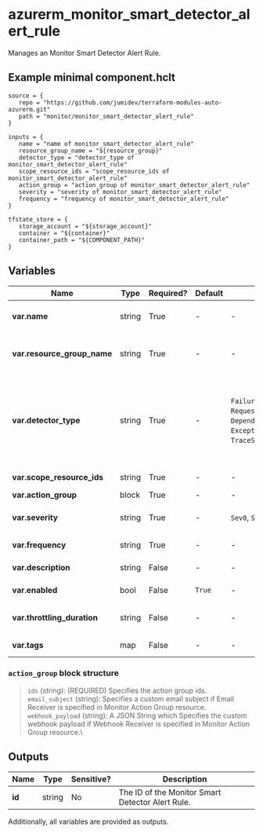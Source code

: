 # azurerm_monitor_smart_detector_alert_rule

Manages an Monitor Smart Detector Alert Rule.

## Example minimal component.hclt

```hcl
source = {
   repo = "https://github.com/jumidev/terraform-modules-auto-azurerm.git" 
   path = "monitor/monitor_smart_detector_alert_rule" 
}

inputs = {
   name = "name of monitor_smart_detector_alert_rule" 
   resource_group_name = "${resource_group}" 
   detector_type = "detector_type of monitor_smart_detector_alert_rule" 
   scope_resource_ids = "scope_resource_ids of monitor_smart_detector_alert_rule" 
   action_group = "action_group of monitor_smart_detector_alert_rule" 
   severity = "severity of monitor_smart_detector_alert_rule" 
   frequency = "frequency of monitor_smart_detector_alert_rule" 
}

tfstate_store = {
   storage_account = "${storage_account}" 
   container = "${container}" 
   container_path = "${COMPONENT_PATH}" 
}

```

## Variables

| Name | Type | Required? |  Default  |  possible values |  Description |
| ---- | ---- | --------- |  ----------- | ----------- | ----------- |
| **var.name** | string | True | -  |  -  |  Specifies the name of the Monitor Smart Detector Alert Rule. Changing this forces a new resource to be created. | 
| **var.resource_group_name** | string | True | -  |  -  |  Specifies the name of the resource group in which the Monitor Smart Detector Alert Rule should exist. Changing this forces a new resource to be created. | 
| **var.detector_type** | string | True | -  |  `FailureAnomaliesDetector`, `RequestPerformanceDegradationDetector`, `DependencyPerformanceDegradationDetector`, `ExceptionVolumeChangedDetector`, `TraceSeverityDetector`, `MemoryLeakDetector`  |  Specifies the Built-In Smart Detector type that this alert rule will use. Currently the only possible values are `FailureAnomaliesDetector`, `RequestPerformanceDegradationDetector`, `DependencyPerformanceDegradationDetector`, `ExceptionVolumeChangedDetector`, `TraceSeverityDetector`, `MemoryLeakDetector`. | 
| **var.scope_resource_ids** | string | True | -  |  -  |  Specifies the scopes of this Smart Detector Alert Rule. | 
| **var.action_group** | block | True | -  |  -  |  An `action_group` block. | 
| **var.severity** | string | True | -  |  `Sev0`, `Sev1`, `Sev2`, `Sev3`, `Sev4`  |  Specifies the severity of this Smart Detector Alert Rule. Possible values are `Sev0`, `Sev1`, `Sev2`, `Sev3` or `Sev4`. | 
| **var.frequency** | string | True | -  |  -  |  Specifies the frequency of this Smart Detector Alert Rule in ISO8601 format. | 
| **var.description** | string | False | -  |  -  |  Specifies a description for the Smart Detector Alert Rule. | 
| **var.enabled** | bool | False | `True`  |  -  |  Is the Smart Detector Alert Rule enabled? Defaults to `true`. | 
| **var.throttling_duration** | string | False | -  |  -  |  Specifies the duration (in ISO8601 format) to wait before notifying on the alert rule again. | 
| **var.tags** | map | False | -  |  -  |  A mapping of tags to assign to the resource. | 

### `action_group` block structure

> `ids` (string): (REQUIRED) Specifies the action group ids.\
> `email_subject` (string): Specifies a custom email subject if Email Receiver is specified in Monitor Action Group resource.\
> `webhook_payload` (string): A JSON String which Specifies the custom webhook payload if Webhook Receiver is specified in Monitor Action Group resource.\



## Outputs

| Name | Type | Sensitive? | Description |
| ---- | ---- | --------- | --------- |
| **id** | string | No  | The ID of the Monitor Smart Detector Alert Rule. | 

Additionally, all variables are provided as outputs.

